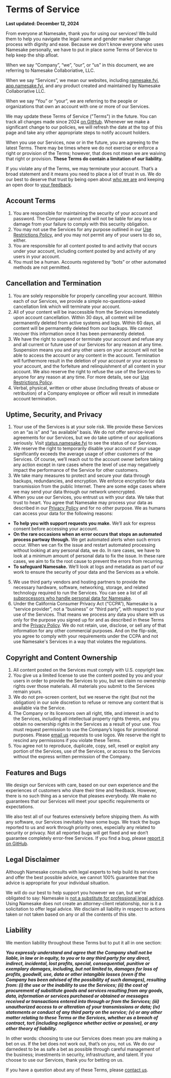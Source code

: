 # Terms of Service

**Last updated: December 12, 2024**

From everyone at Namesake, thank you for using our services! We build them to help you navigate the legal name and gender marker change process with dignity and ease. Because we don’t know everyone who uses Namesake personally, we have to put in place some Terms of Service to help keep the ship afloat.

When we say “Company”, “we”, “our”, or “us” in this document, we are referring to Namesake Collaboriative, LLC.

When we say “Services”, we mean our websites, including [namesake.fyi](https://namesake.fyi), [app.namesake.fyi](https://app.namesake.fyi), and any product created and maintained by Namesake Collaboriative LLC.

When we say “You” or “your”, we are referring to the people or organizations that own an account with one or more of our Services.

We may update these Terms of Service ("Terms") in the future. You can track all changes made since 2024 [on GitHub](https://github.com/namesakefyi/policies/commits/main). Whenever we make a significant change to our policies, we will refresh the date at the top of this page and take any other appropriate steps to notify account holders.

When you use our Services, now or in the future, you are agreeing to the latest Terms. There may be times where we do not exercise or enforce a right or provision of the Terms; however, that does not mean we are waiving that right or provision. **These Terms do contain a limitation of our liability.**

If you violate any of the Terms, we may terminate your account. That’s a broad statement and it means you need to place a lot of trust in us. We do our best to deserve that trust by being open about [who we are](https://namesake.fyi) and keeping an open door to [your feedback](mailto:hey@namesake.fyi).

## Account Terms

1. You are responsible for maintaining the security of your account and password. The Company cannot and will not be liable for any loss or damage from your failure to comply with this security obligation.
2. You may not use the Services for any purpose outlined in our [Use Restrictions Policy](https://namesake.fyi/abuse), and you may not permit any of your users to do so, either.
3. You are responsible for all content posted to and activity that occurs under your account, including content posted by and activity of any users in your account.
4. You must be a human. Accounts registered by “bots” or other automated methods are not permitted.

## Cancellation and Termination

1. You are solely responsible for properly cancelling your account. Within each of our Services, we provide a simple no-questions-asked cancellation link which will terminate your account.
2. All of your content will be inaccessible from the Services immediately upon account cancellation. Within 30 days, all content will be permanently deleted from active systems and logs. Within 60 days, all content will be permanently deleted from our backups. We cannot recover this information once it has been permanently deleted.
3. We have the right to suspend or terminate your account and refuse any and all current or future use of our Services for any reason at any time. Suspension means you and any other users on your account will not be able to access the account or any content in the account. Termination will furthermore result in the deletion of your account or your access to your account, and the forfeiture and relinquishment of all content in your account. We also reserve the right to refuse the use of the Services to anyone for any reason at any time. For more details, see our [Use Restrictions Policy](https://namesake.fyi/abuse).
4. Verbal, physical, written or other abuse (including threats of abuse or retribution) of a Company employee or officer will result in immediate account termination.

## Uptime, Security, and Privacy

1. Your use of the Services is at your sole risk. We provide these Services on an “as is” and “as available” basis. We do not offer service-level agreements for our Services, but we do take uptime of our applications seriously. Visit [status.namesake.fyi](https://status.namesake.fyi) to see the status of our Services.
2. We reserve the right to temporarily disable your account if your usage significantly exceeds the average usage of other customers of the Services. Of course, we’ll reach out to the account owner before taking any action except in rare cases where the level of use may negatively impact the performance of the Service for other customers.
3. We take many measures to protect and secure your data through backups, redundancies, and encryption. We enforce encryption for data transmission from the public Internet. There are some edge cases where we may send your data through our network unencrypted.
4. When you use our Services, you entrust us with your data. We take that trust to heart. You agree that Namesake may process your data as described in our [Privacy Policy](https://namesake.fyi/privacy) and for no other purpose. We as humans can access your data for the following reasons:
  - **To help you with support requests you make.** We’ll ask for express consent before accessing your account.
  - **On the rare occasions when an error occurs that stops an automated process partway through.** We get automated alerts when such errors occur. When we can fix the issue and restart automated processing without looking at any personal data, we do. In rare cases, we have to look at a minimum amount of personal data to fix the issue. In these rare cases, we aim to fix the root cause to prevent the errors from recurring.
  - **To safeguard Namesake.** We’ll look at logs and metadata as part of our work to ensure the security of your data and the Services as a whole.

5. We use third party vendors and hosting partners to provide the necessary hardware, software, networking, storage, and related technology required to run the Services. You can see a list of all [subprocessors who handle personal data for Namesake](https://namesake.fyi/subprocessors).
6. Under the California Consumer Privacy Act (“CCPA”), Namesake is a “service provider”, not a “business” or “third party”, with respect to your use of the Services. That means we process any data you share with us only for the purpose you signed up for and as described in these Terms and the [Privacy Policy](https://namesake.fyi/privacy). We do not retain, use, disclose, or sell any of that information for any other commercial purposes. And on the flip-side, you agree to comply with your requirements under the CCPA and not use Namesake's Services in a way that violates the regulations.

## Copyright and Content Ownership

1. All content posted on the Services must comply with U.S. copyright law.
2. You give us a limited license to use the content posted by you and your users in order to provide the Services to you, but we claim no ownership rights over those materials. All materials you submit to the Services remain yours.
3. We do not pre-screen content, but we reserve the right (but not the obligation) in our sole discretion to refuse or remove any content that is available via the Service.
4. The Company or its licensors own all right, title, and interest in and to the Services, including all intellectual property rights therein, and you obtain no ownership rights in the Services as a result of your use. You must request permission to use the Company’s logos for promotional purposes. Please [email us](mailto:hey@namesake.fyi) requests to use logos. We reserve the right to rescind any permissions if you violate these Terms.
5. You agree not to reproduce, duplicate, copy, sell, resell or exploit any portion of the Services, use of the Services, or access to the Services without the express written permission of the Company.

## Features and Bugs

We design our Services with care, based on our own experience and the experiences of customers who share their time and feedback. However, there is no such thing as a service that pleases everybody. We make no guarantees that our Services will meet your specific requirements or expectations.

We also test all of our features extensively before shipping them. As with any software, our Services inevitably have some bugs. We track the bugs reported to us and work through priority ones, especially any related to security or privacy. Not all reported bugs will get fixed and we don’t guarantee completely error-free Services. If you find a bug, please [report it on GitHub](https://github.com/namesakefyi/namesake/issues).

## Legal Disclaimer

Although Namesake consults with legal experts to help build its services and offer the best possible advice, we cannot 100% guarantee that the advice is appropriate for your individual situation.

We will do our best to help support you however we can, but we're obligated to say: Namesake is [not a substitute for professional legal advice](https://notlegaladvice.law/). Using Namesake does not create an attorney-client relationship, nor is it a solicitation to offer legal advice. We disclaim all liability in respect to actions taken or not taken based on any or all the contents of this site.

## Liability

We mention liability throughout these Terms but to put it all in one section:

***You expressly understand and agree that the Company shall not be liable, in law or in equity, to you or to any third party for any direct, indirect, incidental, lost profits, special, consequential, punitive or exemplary damages, including, but not limited to, damages for loss of profits, goodwill, use, data or other intangible losses (even if the Company has been advised of the possibility of such damages), resulting from: (i) the use or the inability to use the Services; (ii) the cost of procurement of substitute goods and services resulting from any goods, data, information or services purchased or obtained or messages received or transactions entered into through or from the Services; (iii) unauthorized access to or alteration of your transmissions or data; (iv) statements or conduct of any third party on the service; (v) or any other matter relating to these Terms or the Services, whether as a breach of contract, tort (including negligence whether active or passive), or any other theory of liability.***

In other words: choosing to use our Services does mean you are making a bet on us. If the bet does not work out, that’s on you, not us. We do our darnedest to be as safe a bet as possible through careful management of the business; investments in security, infrastructure, and talent. If you choose to use our Services, thank you for betting on us.

If you have a question about any of these Terms, please [contact us](mailto:hey@namesake.fyi).
